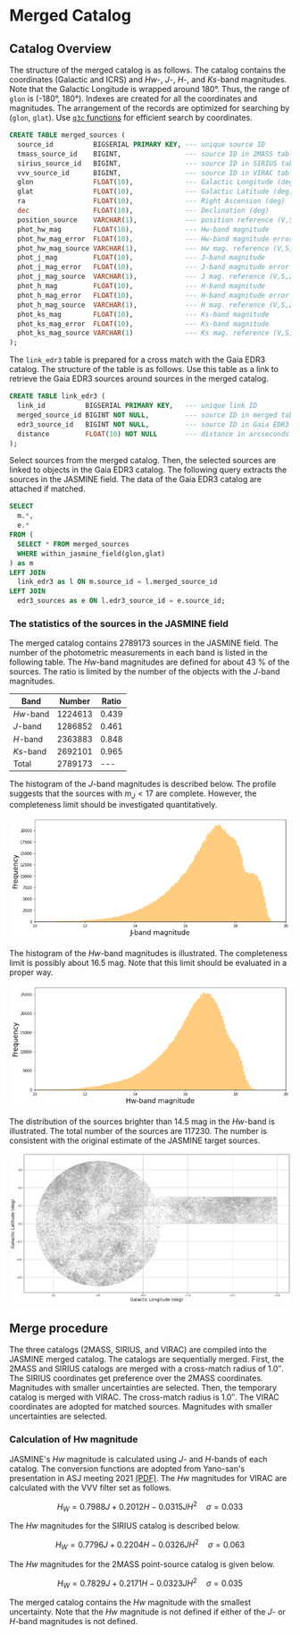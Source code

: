 # Merged Catalog

## Catalog Overview

The structure of the merged catalog is as follows. The catalog contains the coordinates (Galactic and ICRS) and _Hw_-, _J_-, _H_-, and _Ks_-band magnitudes. Note that the Galactic Longitude is wrapped around 180&deg;. Thus, the range of `glon` is (-180&deg;, 180&deg;). Indexes are created for all the coordinates and magnitudes. The arrangement of the records are optimized for searching by (`glon`, `glat`). Use [`q3c` functions][q3c] for efficient search by coordinates.

[q3c]: https://github.com/segasai/q3c

``` sql
CREATE TABLE merged_sources (
  source_id          BIGSERIAL PRIMARY KEY, --- unique source ID
  tmass_source_id    BIGINT,                --- source ID in 2MASS table
  sirius_source_id   BIGINT,                --- source ID in SIRIUS table
  vvv_source_id      BIGINT,                --- source ID in VIRAC table
  glon               FLOAT(10),             --- Galactic Longitude (deg)
  glat               FLOAT(10),             --- Galactic Latitude (deg)
  ra                 FLOAT(10),             --- Right Ascension (deg)
  dec                FLOAT(10),             --- Declination (deg)
  position_source    VARCHAR(1),            --- position reference (V,S,2)
  phot_hw_mag        FLOAT(10),             --- Hw-band magnitude
  phot_hw_mag_error  FLOAT(10),             --- Hw-band magnitude error
  phot_hw_mag_source VARCHAR(1),            --- Hw mag. reference (V,S,2)
  phot_j_mag         FLOAT(10),             --- J-band magnitude
  phot_j_mag_error   FLOAT(10),             --- J-band magnitude error
  phot_j_mag_source  VARCHAR(1),            --- J mag. reference (V,S,2)
  phot_h_mag         FLOAT(10),             --- H-band magnitude
  phot_h_mag_error   FLOAT(10),             --- H-band magnitude error
  phot_h_mag_source  VARCHAR(1),            --- H mag. reference (V,S,2)
  phot_ks_mag        FLOAT(10),             --- Ks-band magnitude
  phot_ks_mag_error  FLOAT(10),             --- Ks-band magnitude
  phot_ks_mag_source VARCHAR(1)             --- Ks mag. reference (V,S,2)
);
```

The `link_edr3` table is prepared for a cross match with the Gaia EDR3 catalog. The structure of the table is as follows. Use this table as a link to retrieve the Gaia EDR3 sources around sources in the merged catalog.

``` sql
CREATE TABLE link_edr3 (
  link_id          BIGSERIAL PRIMARY KEY,   --- unique link ID
  merged_source_id BIGINT NOT NULL,         --- source ID in merged table
  edr3_source_id   BIGINT NOT NULL,         --- source ID in Gaia EDR3 table
  distance         FLOAT(10) NOT NULL       --- distance in arcseconds
);
```

Select sources from the merged catalog. Then, the selected sources are linked to objects in the Gaia EDR3 catalog. The following query extracts the sources in the JASMINE field. The data of the Gaia EDR3 catalog are attached if matched.

``` sql
SELECT
  m.*,
  e.*
FROM (
  SELECT * FROM merged_sources
  WHERE within_jasmine_field(glon,glat)
) as m
LEFT JOIN
  link_edr3 as l ON m.source_id = l.merged_source_id
LEFT JOIN
  edr3_sources as e ON l.edr3_source_id = e.source_id;
```


### The statistics of the sources in the JASMINE field

The merged catalog contains 2789173 sources in the JASMINE field. The number of the photometric measurements in each band is listed in the following table. The _Hw_-band magnitudes are defined for about 43 % of the sources. The ratio is limited by the number of the objects with the _J_-band magnitudes.

|Band|Number|Ratio|
|---|---|---|
|_Hw_-band|1224613|0.439|
|_J_-band |1286852|0.461|
|_H_-band |2363883|0.848|
|_Ks_-band|2692101|0.965|
|Total    |2789173|---|


The histogram of the _J_-band magnitudes is described below. The profile suggests that the sources with $m_J < 17$ are complete. However, the completeness limit should be investigated quantitatively.

![J-band histogram in Jasmine Field](/image/histogram_j-band_jasmine_field.png)


The histogram of the _Hw_-band magnitudes is illustrated. The completeness limit is possibly about 16.5 mag. Note that this limit should be evaluated in a proper way.

![Hw-band histogram in Jasmine Field](/image/histogram_hw-band_jasmine_field.png)

The distribution of the sources brighter than 14.5 mag in the _Hw_-band is illustrated. The total number of the sources are 117230. The number is consistent with the original estimate of the JASMINE target sources.

![Distribution of the sources with Hw < 14.5](/image/jasmine_field.png)

## Merge procedure

The three catalogs (2MASS, SIRIUS, and VIRAC) are compiled into the JASMINE merged catalog. The catalogs are sequentially merged. First, the 2MASS and SIRIUS catalogs are merged with a cross-match radius of 1.0&Prime;. The SIRIUS coordinates get preference over the 2MASS coordinates. Magnitudes with smaller uncertainties are selected. Then, the temporary catalog is merged with VIRAC. The cross-match radius is 1.0&Prime;. The VIRAC coordinates are adopted for matched sources. Magnitudes with smaller uncertainties are selected.


### Calculation of Hw magnitude

JASMINE's _Hw_ magnitude is calculated using _J_- and _H_-bands of each catalog. The conversion functions are adopted from Yano-san's presentation in ASJ meeting 2021 [(PDF)][V204a]. The _Hw_ magnitudes for VIRAC are calculated with the VVV filter set as follows.

[V204a]: http://jasmine.nao.ac.jp/doc/yano-20210913-V204a.pdf

$$
H_W = 0.7988 J + 0.2012 H -0.0315 JH^2 \quad \sigma=0.033
$$

The _Hw_ magnitudes for the SIRIUS catalog is described below.

$$
H_W = 0.7796 J + 0.2204 H -0.0326 JH^2 \quad \sigma=0.063
$$

The _Hw_ magnitudes for the 2MASS point-source catalog is given below.

$$
H_W = 0.7829 J + 0.2171 H -0.0323 JH^2 \quad \sigma=0.035
$$

The merged catalog contains the _Hw_ magnitude with the smallest uncertainty. Note that the _Hw_ magnitude is not defined if either of the _J_- or _H_-band magnitudes is not defined.
